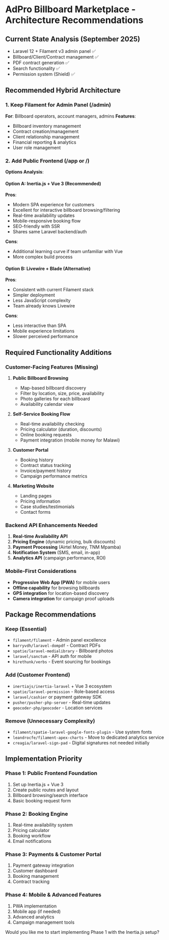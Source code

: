 # AdPro Billboard Marketplace - Architecture Recommendations

## Current State Analysis (September 2025)
- Laravel 12 + Filament v3 admin panel ✅
- Billboard/Client/Contract management ✅  
- PDF contract generation ✅
- Search functionality ✅
- Permission system (Shield) ✅

## Recommended Hybrid Architecture

### 1. Keep Filament for Admin Panel (/admin)
**For**: Billboard operators, account managers, admins
**Features**: 
- Billboard inventory management
- Contract creation/management  
- Client relationship management
- Financial reporting & analytics
- User role management

### 2. Add Public Frontend (/app or /)
**Options Analysis**:

#### Option A: Inertia.js + Vue 3 (Recommended)
**Pros**:
- Modern SPA experience for customers
- Excellent for interactive billboard browsing/filtering
- Real-time availability updates
- Mobile-responsive booking flow
- SEO-friendly with SSR
- Shares same Laravel backend/auth

**Cons**: 
- Additional learning curve if team unfamiliar with Vue
- More complex build process

#### Option B: Livewire + Blade (Alternative)
**Pros**:
- Consistent with current Filament stack
- Simpler deployment
- Less JavaScript complexity
- Team already knows Livewire

**Cons**:
- Less interactive than SPA
- Mobile experience limitations
- Slower perceived performance

## Required Functionality Additions

### Customer-Facing Features (Missing)
1. **Public Billboard Browsing**
   - Map-based billboard discovery
   - Filter by location, size, price, availability
   - Photo galleries for each billboard
   - Availability calendar view

2. **Self-Service Booking Flow** 
   - Real-time availability checking
   - Pricing calculator (duration, discounts)
   - Online booking requests
   - Payment integration (mobile money for Malawi)

3. **Customer Portal**
   - Booking history
   - Contract status tracking
   - Invoice/payment history
   - Campaign performance metrics

4. **Marketing Website**
   - Landing pages
   - Pricing information
   - Case studies/testimonials
   - Contact forms

### Backend API Enhancements Needed
1. **Real-time Availability API**
2. **Pricing Engine** (dynamic pricing, bulk discounts)
3. **Payment Processing** (Airtel Money, TNM Mpamba)
4. **Notification System** (SMS, email, in-app)
5. **Analytics API** (campaign performance, ROI)

### Mobile-First Considerations
- **Progressive Web App (PWA)** for mobile users
- **Offline capability** for browsing billboards
- **GPS integration** for location-based discovery
- **Camera integration** for campaign proof uploads

## Package Recommendations

### Keep (Essential)
- `filament/filament` - Admin panel excellence
- `barryvdh/laravel-dompdf` - Contract PDFs
- `spatie/laravel-medialibrary` - Billboard photos
- `laravel/sanctum` - API auth for mobile
- `hirethunk/verbs` - Event sourcing for bookings

### Add (Customer Frontend)
- `inertiajs/inertia-laravel` + Vue 3 ecosystem
- `spatie/laravel-permission` - Role-based access
- `laravel/cashier` or payment gateway SDK
- `pusher/pusher-php-server` - Real-time updates
- `geocoder-php/geocoder` - Location services

### Remove (Unnecessary Complexity)
- `filament/spatie-laravel-google-fonts-plugin` - Use system fonts
- `leandrocfe/filament-apex-charts` - Move to dedicated analytics service
- `creagia/laravel-sign-pad` - Digital signatures not needed initially

## Implementation Priority

### Phase 1: Public Frontend Foundation
1. Set up Inertia.js + Vue 3
2. Create public routes and layout
3. Billboard browsing/search interface
4. Basic booking request form

### Phase 2: Booking Engine  
1. Real-time availability system
2. Pricing calculator
3. Booking workflow
4. Email notifications

### Phase 3: Payments & Customer Portal
1. Payment gateway integration
2. Customer dashboard
3. Booking management
4. Contract tracking

### Phase 4: Mobile & Advanced Features
1. PWA implementation
2. Mobile app (if needed)
3. Advanced analytics
4. Campaign management tools

Would you like me to start implementing Phase 1 with the Inertia.js setup?
